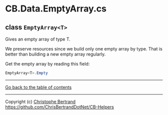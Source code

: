 ﻿# CB.Data.EmptyArray.cs

## class `EmptyArray<T>`

Gives an empty array of type T.

We preserve resources since we build only one empty array by type. That is better than building a new empty array regularly.

Get the empty array by reading this field:
```C#
EmptyArray<T>.Empty
```

---

[Go back to the table of contents](../readme.md)

---
Copyright (c) [Christophe Bertrand](https://chrisbertrand.net)  
https://github.com/ChrisBertrandDotNet/CB-Helpers
